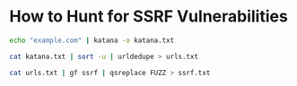 # How to Hunt for SSRF Vulnerabilities

```bash
echo "example.com" | katana -o katana.txt

cat katana.txt | sort -u | urldedupe > urls.txt

cat urls.txt | gf ssrf | qsreplace FUZZ > ssrf.txt


```
